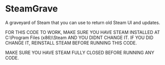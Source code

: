 # SteamGrave
A graveyard of Steam that you can use to return old Steam UI and updates.

FOR THIS CODE TO WORK, MAKE SURE YOU HAVE STEAM INSTALLED AT C:\Program Files (x86)\Steam AND YOU DIDNT CHANGE IT.
IF YOU DID CHANGE IT, REINSTALL STEAM BEFORE RUNNING THIS CODE.

MAKE SURE YOU HAVE STEAM FULLY CLOSED BEFORE RUNNING ANY CODE.
